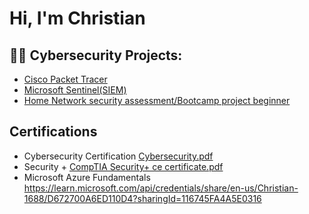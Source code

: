<h1>Hi, I'm Christian
<h2>👨‍💻 Cybersecurity Projects:</h2>

- <a href="https://github.com/ChristianEDF/Cisco-Packet-Tracer">Cisco Packet Tracer</a>
- <a href="https://github.com/ChristianEDF/Microsoft-Sentinel">Microsoft Sentinel(SIEM)</a>
- [Home Network security assessment/Bootcamp project beginner](https://youtu.be/whDMzuN8XE0)
  

<h2>Certifications</h2>

- Cybersecurity Certification [Cybersecurity.pdf](https://github.com/user-attachments/files/16745676/Cybersecurity.pdf)
- Security + [CompTIA Security+ ce certificate.pdf](https://github.com/user-attachments/files/16745686/CompTIA.Security%2B.ce.certificate.pdf)
- Microsoft Azure Fundamentals https://learn.microsoft.com/api/credentials/share/en-us/Christian-1688/D672700A6ED110D4?sharingId=116745FA4A5E0316
